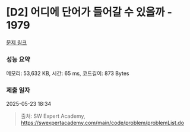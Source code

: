 # [D2] 어디에 단어가 들어갈 수 있을까 - 1979 

[문제 링크](https://swexpertacademy.com/main/code/problem/problemDetail.do?contestProbId=AV5PuPq6AaQDFAUq) 

### 성능 요약

메모리: 53,632 KB, 시간: 65 ms, 코드길이: 873 Bytes

### 제출 일자

2025-05-23 18:34



> 출처: SW Expert Academy, https://swexpertacademy.com/main/code/problem/problemList.do
